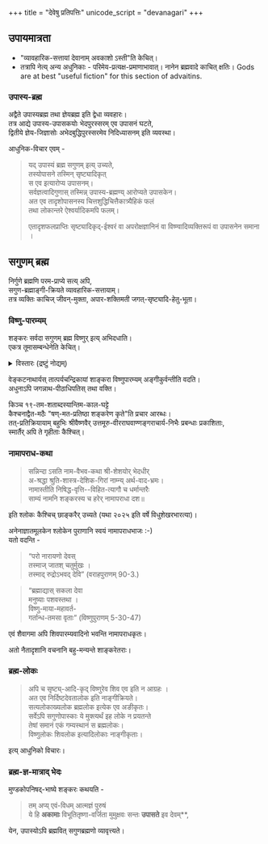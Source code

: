+++
title = "देवेषु प्रतिपत्तिः"
unicode_script = "devanagari"
+++

## उपायमात्रता
- "व्यावहारिक-सत्तायां देवानाम् अवकाशो ऽस्ती"ति केचित्। 
- तत्रापि नेत्य् अन्य अधुनिकाः - परिमेय-प्रत्यक्ष-प्रमाणाभावात्। नानेन ब्रह्मवादे काचित् क्षतिः। Gods are at best "useful fiction" for this section of advaitins.

### उपास्य-ब्रह्म
अद्वैते उपास्यब्रह्म तथा ज्ञेयब्रह्म इति द्वेधा व्यवहारः।  
तत्र आद्ये उपास्य-उपासकयोः भेदपुरस्सरम् एव उपासनं घटते,  
द्वितीये ज्ञेय-जिज्ञासोः अभेदबुद्धिपुरस्सरमेव निदिध्यासनम् इति व्यवस्था।

आधुनिक-विचार एवम् -

> यद् उपास्यं ब्रह्म सगुणम् इत्य् उच्यते,  
तस्योपासने तस्मिन् सृष्ट्यादिकृत्  
स एव इत्यारोप्य उपासनम्।  
सर्वज्ञत्वादिगुणास् तस्मिन्न् उपास्य-ब्रह्मण्य् आरोप्यते उपासकेन।  
अत एव तादृशोपासनस्य चित्तशुद्धिचित्तैकात्र्यैहिकं फलं  
तथा लोकान्तरे ऐश्वर्यादिकमपि फलम्।
>
> एतादृशफलप्राप्तिः सृष्ट्यादिकृद्-ईश्वरं वा अपरोक्षज्ञानिनं वा विष्ण्वादिव्यक्तिरूपं वा उपासनेन समाना ।

## सगुणम् ब्रह्म
निर्गुणे ब्रह्मणि परम-प्राप्ये सत्य् अपि,  
सगुण-ब्रह्माङ्गी-क्रियते व्यावहारिक-सत्तायाम्।  
तत्र व्यक्तिः काचिज् जीवन्-मुक्ता, अपार-शक्तिमती जगत्-सृष्ट्यादि-हेतु-भूता। 

### विष्णु-पारम्यम्
शङ्करः सर्वदा सगुणम् ब्रह्म विष्णुर् इत्य् अभिदधाति।  
एकत्र तूमासम्बन्धेनेति केचित्।  

<details><summary>विस्तारः (द्रष्टुं नोद्यम्)</summary>

तत्र केनोपनिषत्पदभाष्ये 'उमा हैमवती' इति मन्त्रगतस्य व्याख्यानावसरे एवमुक्तम् - 

> अथवा उमैव हिमवतो दुहिता हैमवती  
> नित्यम् एव सर्वज्ञेनेश्वरेण सह वर्तत  
> इति ज्ञातुं समर्थेति कृत्वा  
> ताम् उपजगाम । 

इति।

सर्वज्ञं शिवम् ईश्वरशब्दवाच्यं वैष्णवा अपि मन्यन्ते। अत्र तेन शब्देन सगुणम् ब्रह्मैवोक्तम् इति कथम्?
</details>


वेङ्कटनाथार्यस् तात्पर्यचन्द्रिकायां शाङ्करा विष्णुपारम्यम् अङ्गीकुर्वन्तीति वदति।  
अधुनाऽपि जगन्नाथ-पीठाधिपतिस् तथा वक्ति। 

किञ्च १९-तम-शताब्दस्यान्तिम-काल-घट्टे  
कैश्चनाद्वैत-मठैः "षण्-मत-प्रतिष्ठा शङ्करेण कृते"ति प्रचार आरब्धः।  
तत्-प्रतिक्रियायाम् बहुभिः श्रीवैष्णवैर् उत्तमूरु-वीरराघवाण्णङ्गराचार्य-निभैः प्रबन्धाः प्रकाशिताः,  
स्मार्तैर् अपि ते गृहीताः कैश्चित्। 

### नामापराध-कथा
> सन्निन्दा ऽसति नाम-वैभव-कथा श्री-शेशयोर् भेदधीर्  
अ-श्रद्धा श्रुति-शास्त्र-देशिक-गिरां नाम्न्य् अर्थ-वाद-भ्रमः।  
नामास्तीति निषिद्ध-वृत्ति--विहित-त्यागौ च धर्मान्तरैः     
साम्यं नामनि शङ्करस्य च हरेर् नामापराधा दश॥

इति श्लोकः कैश्चिच् छाङ्करैर् उच्यते (यथा २०२५ इति वर्षे विधुशेखरभारत्या)। 

अनेनाज्ञातमूलकेन श्लोकेन
पुराणानि स्वयं नामापराधभाजः :-)  
यतो वदन्ति  -

> “परो नारायणो देवस्  
तस्माज् जातश् चतुर्मुखः ।  
तस्माद् रुद्रोऽभवद् देवि” (वराहपुराणम् 90-3.)

> “ब्रह्माद्यास् सकला देवा  
मनुष्याः पशवस्तथा ।  
विष्णु-माया-महावर्त-  
गर्तान्ध-तमसा वृताः” (विष्णुपुराणम् 5-30-47)

एवं शैवागमा अपि शिवपारम्यवादिनो भवन्ति नामापराधकृतः।

अतो नैतादृशानि वचनानि बहु-मन्यन्ते शाङ्करेतराः।

### ब्रह्म-लोकः
> अपि च सृष्ट्य्-आदि-कृद् विष्णुरेव शिव एव इति न आग्रहः ।  
अत एव निर्दिष्टदेवतालोक इति नाङ्गीक्रियते।  
सत्यलोकाख्यलोक ब्रह्मलोक इत्येक एव अङीकृतः।  
सर्वेऽपि सगुणोपास्काः ये मुक्त्यर्थं इह लोके न प्रयतन्ते  
तेषां समानं एकं गम्यस्थानं स ब्रह्मलोकः।  
विष्णुलोकः शिवलोक इत्यादिलोकाः नाङ्गीकृताः।

इत्य् आधुनिको विचारः। 

### ब्रह्म-ज्ञ-मात्राद् भेदः
मुण्डकोपनिषद्-भाष्ये शङ्करः कथयति -

> तम् अप्य् एवं-विधम् आत्मज्ञं पुरुषं  
ये हि **अकामाः** विभूतितृष्णा-वर्जिता मुमुक्षवः सन्तः **उपासते**
> इव देवम्**,  

येन, उपास्योऽपि ब्रह्मवित् सगुणब्रह्मणो व्यावृत्त्यते।


